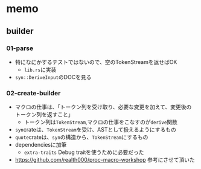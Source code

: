 # memo
## builder
### 01-parse
- 特になにかするテストではないので、空のTokenStreamを返せばOK
  - `lib.rs`に実装
- `syn::DeriveInput`のDOCを見る
### 02-create-builder
- マクロの仕事は、「トークン列を受け取り、必要な変更を加えて、変更後のトークン列を返すこと」
  - トークン列は`TokenStream`,マクロの仕事をこなすのが`derive`関数
- `syn`crateは、`TokenStream`を受け、ASTとして扱えるようにするもの
- `quote`crateは、`syn`の構造から、`TokenStream`にするもの
- dependenciesに加筆
  - `extra-traits` Debug traitを使うために必要だった
- https://github.com/realth000/proc-macro-workshop 参考にさせて頂いた